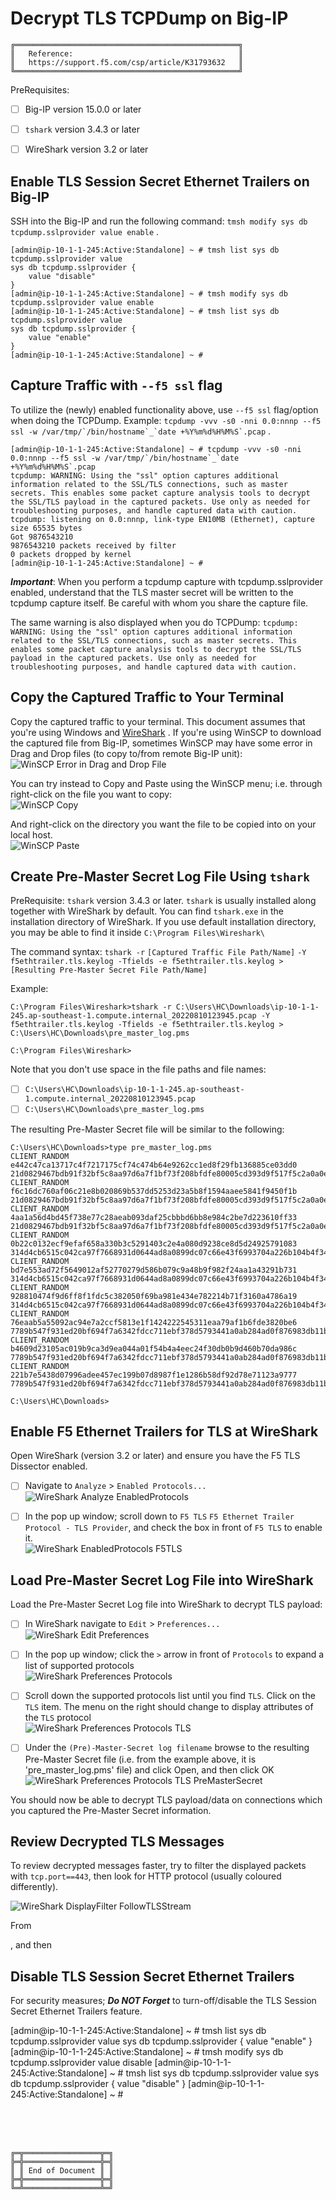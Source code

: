 # Decrypt TLS TCPDump on Big-IP

```
╔══════════════════════════════════════════════════╗
║   Reference:                                     ║
║   https://support.f5.com/csp/article/K31793632   ║
╚══════════════════════════════════════════════════╝
```

PreRequisites:
- [ ] Big-IP version 15.0.0 or later
- [ ] `tshark` version 3.4.3 or later
- [ ] WireShark version 3.2 or later



## Enable TLS Session Secret Ethernet Trailers on Big-IP

SSH into the Big-IP and run the following command: `tmsh modify sys db tcpdump.sslprovider value enable` .

```
[admin@ip-10-1-1-245:Active:Standalone] ~ # tmsh list sys db tcpdump.sslprovider value
sys db tcpdump.sslprovider {
    value "disable"
}
[admin@ip-10-1-1-245:Active:Standalone] ~ # tmsh modify sys db tcpdump.sslprovider value enable
[admin@ip-10-1-1-245:Active:Standalone] ~ # tmsh list sys db tcpdump.sslprovider value
sys db tcpdump.sslprovider {
    value "enable"
}
[admin@ip-10-1-1-245:Active:Standalone] ~ #
```



## Capture Traffic with `--f5 ssl` flag

To utilize the (newly) enabled functionality above, use `--f5 ssl` flag/option when doing the TCPDump. Example: ``tcpdump -vvv -s0 -nni 0.0:nnnp --f5 ssl -w /var/tmp/`/bin/hostname`_`date +%Y%m%d%H%M%S`.pcap`` .

```
[admin@ip-10-1-1-245:Active:Standalone] ~ # tcpdump -vvv -s0 -nni 0.0:nnnp --f5 ssl -w /var/tmp/`/bin/hostname`_`date +%Y%m%d%H%M%S`.pcap
tcpdump: WARNING: Using the "ssl" option captures additional information related to the SSL/TLS connections, such as master secrets. This enables some packet capture analysis tools to decrypt the SSL/TLS payload in the captured packets. Use only as needed for troubleshooting purposes, and handle captured data with caution.
tcpdump: listening on 0.0:nnnp, link-type EN10MB (Ethernet), capture size 65535 bytes
Got 9876543210
9876543210 packets received by filter
0 packets dropped by kernel
[admin@ip-10-1-1-245:Active:Standalone] ~ #
```

***Important***: When you perform a tcpdump capture with tcpdump.sslprovider enabled, understand that the TLS master secret will be written to the tcpdump capture itself. Be careful with whom you share the capture file.

The same warning is also displayed when you do TCPDump: `tcpdump: WARNING: Using the "ssl" option captures additional information related to the SSL/TLS connections, such as master secrets. This enables some packet capture analysis tools to decrypt the SSL/TLS payload in the captured packets. Use only as needed for troubleshooting purposes, and handle captured data with caution.`



## Copy the Captured Traffic to Your Terminal

Copy the captured traffic to your terminal. This document assumes that you're using Windows and [WireShark](https://www.wireshark.org/) .
If you're using WinSCP to download the captured file from Big-IP, sometimes WinSCP may have some error in Drag and Drop files (to copy to/from remote Big-IP unit):<br>
![WinSCP Error in Drag and Drop File](WinSCP-Error.png)

You can try instead to Copy and Paste using the WinSCP menu; i.e. through right-click on the file you want to copy:<br>
![WinSCP Copy](WinSCP-Copy.png)

And right-click on the directory you want the file to be copied into on your local host.<br>
![WinSCP Paste](WinSCP-Paste.png)



## Create Pre-Master Secret Log File Using `tshark`

PreRequisite: `tshark` version 3.4.3 or later. `tshark` is usually installed along together with WireShark by default. You can find `tshark.exe` in the installation directory of WireShark.
If you use default installation directory, you may be able to find it inside `C:\Program Files\Wireshark\`

The command syntax: `tshark -r` `[Captured Traffic File Path/Name]` `-Y f5ethtrailer.tls.keylog -Tfields -e f5ethtrailer.tls.keylog >` `[Resulting Pre-Master Secret File Path/Name]`

Example:
```
C:\Program Files\Wireshark>tshark -r C:\Users\HC\Downloads\ip-10-1-1-245.ap-southeast-1.compute.internal_20220810123945.pcap -Y f5ethtrailer.tls.keylog -Tfields -e f5ethtrailer.tls.keylog > C:\Users\HC\Downloads\pre_master_log.pms

C:\Program Files\Wireshark>
```

Note that you don't use space in the file paths and file names:
- [ ] `C:\Users\HC\Downloads\ip-10-1-1-245.ap-southeast-1.compute.internal_20220810123945.pcap`
- [ ] `C:\Users\HC\Downloads\pre_master_log.pms`

The resulting Pre-Master Secret file will be similar to the following:

```
C:\Users\HC\Downloads>type pre_master_log.pms
CLIENT_RANDOM e442c47ca13717c4f7217175cf74c474b64e9262cc1ed8f29fb136885ce03dd0 21d0829467bdb91f32bf5c8aa97d6a7f1bf73f208bfdfe80005cd393d9f517f5c2a0a0e14cc93d4588f6dfd4bfd54c05
CLIENT_RANDOM f6c16dc760af06c21e8b020869b537dd5253d23a5b8f1594aaee5841f9450f1b 21d0829467bdb91f32bf5c8aa97d6a7f1bf73f208bfdfe80005cd393d9f517f5c2a0a0e14cc93d4588f6dfd4bfd54c05
CLIENT_RANDOM 4aa1a56d4bd45f738e77c28aeab093daf25cbbbd6bb8e984c2be7d223610ff33 21d0829467bdb91f32bf5c8aa97d6a7f1bf73f208bfdfe80005cd393d9f517f5c2a0a0e14cc93d4588f6dfd4bfd54c05
CLIENT_RANDOM 0b22c0132ecf9efaf658a330b3c5291403c2e4a080d9238ce8d5d24925791083 314d4cb6515c042ca97f7668931d0644ad8a0899dc07c66e43f6993704a226b104b4f349baf4ec8c3e9e47c6a82877d7
CLIENT_RANDOM bd7e553ad72f5649012af52770279d586b079c9a48b9f982f24aa1a43291b731 314d4cb6515c042ca97f7668931d0644ad8a0899dc07c66e43f6993704a226b104b4f349baf4ec8c3e9e47c6a82877d7
CLIENT_RANDOM 928810474f9d6ff8f1fdc5c382050f69ba981e434e782214b71f3160a4786a19 314d4cb6515c042ca97f7668931d0644ad8a0899dc07c66e43f6993704a226b104b4f349baf4ec8c3e9e47c6a82877d7
CLIENT_RANDOM 76eaab5a55092ac94e7a2ccf5813e1f1424222545311eaa79af1b6fde3820be6 7789b547f931ed20bf694f7a6342fdcc711ebf378d5793441a0ab284ad0f876983db11bd98a10f686716945daac21a26
CLIENT_RANDOM b4609d23105ac019b9ca3d9ea044a01f54b4a4eec24f30db0b9d460b70da986c 7789b547f931ed20bf694f7a6342fdcc711ebf378d5793441a0ab284ad0f876983db11bd98a10f686716945daac21a26
CLIENT_RANDOM 221b7e5438d07996adee457ec199b07d8987f1e1286b58df92d78e71123a9777 7789b547f931ed20bf694f7a6342fdcc711ebf378d5793441a0ab284ad0f876983db11bd98a10f686716945daac21a26

C:\Users\HC\Downloads>
```



## Enable F5 Ethernet Trailers for TLS at WireShark

Open WireShark (version 3.2 or later) and ensure you have the F5 TLS Dissector enabled.

- [ ] Navigate to `Analyze` > `Enabled Protocols...`<br>
   ![WireShark Analyze EnabledProtocols](WireShark-Analyze-EnabledProtocols.png)

- [ ] In the pop up window; scroll down to `F5 TLS` `F5 Ethernet Trailer Protocol - TLS Provider`, and check the box in front of `F5 TLS` to enable it.<br>
   ![WireShark EnabledProtocols F5TLS](WireShark-EnabledProtocols-F5TLS.png)



## Load Pre-Master Secret Log File into WireShark

Load the Pre-Master Secret Log file into WireShark to decrypt TLS payload:

- [ ] In WireShark navigate to `Edit` > `Preferences...`<br>
   ![WireShark Edit Preferences](WireShark-Edit-Preferences.png)

- [ ] In the pop up window; click the `>` arrow in front of `Protocols` to expand a list of supported protocols<br>
   ![WireShark Preferences Protocols](WireShark-Preferences-Protocols.png)

- [ ] Scroll down the supported protocols list until you find `TLS`. Click on the `TLS` item. The menu on the right should change to display attributes of the `TLS` protocol<br>
   ![WireShark Preferences Protocols TLS](WireShark-Preferences-Protocols-TLS.png)

- [ ] Under the `(Pre)-Master-Secret log filename` browse to the resulting Pre-Master Secret file (i.e. from the example above, it is 'pre_master_log.pms' file) and click Open, and then click OK<br>
   ![WireShark Preferences Protocols TLS PreMasterSecret](WireShark-Preferences-Protocols-TLS-PreMasterSecret.png)

You should now be able to decrypt TLS payload/data on connections which you captured the Pre-Master Secret information.



## Review Decrypted TLS Messages

To review decrypted messages faster, try to filter the displayed packets with `tcp.port==443`, then look for HTTP protocol (usually coloured differently).

![WireShark DisplayFilter FollowTLSStream](WireShark-DisplayFilter-FollowTLSStream.png)

From 




, and then

## Disable TLS Session Secret Ethernet Trailers

For security measures; ***Do NOT Forget*** to turn-off/disable the TLS Session Secret Ethernet Trailers feature.

[admin@ip-10-1-1-245:Active:Standalone] ~ # tmsh list sys db tcpdump.sslprovider value
sys db tcpdump.sslprovider {
    value "enable"
}
[admin@ip-10-1-1-245:Active:Standalone] ~ # tmsh modify sys db tcpdump.sslprovider value disable
[admin@ip-10-1-1-245:Active:Standalone] ~ # tmsh list sys db tcpdump.sslprovider value
sys db tcpdump.sslprovider {
    value "disable"
}
[admin@ip-10-1-1-245:Active:Standalone] ~ #












<br><br><br>
```
╔═╦═════════════════╦═╗
╠═╬═════════════════╬═╣
║ ║ End of Document ║ ║
╠═╬═════════════════╬═╣
╚═╩═════════════════╩═╝
```
<br><br><br>


